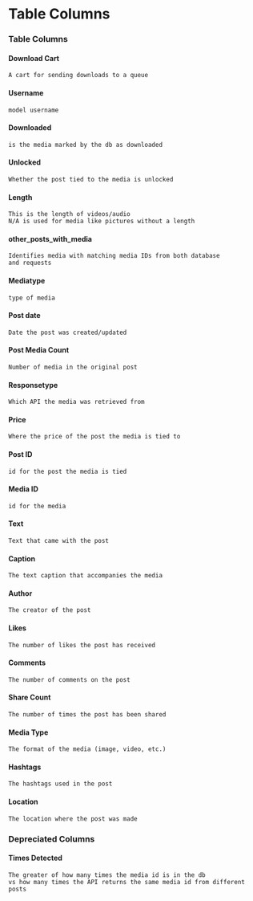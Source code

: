 # Table Columns

### Table Columns

#### Download Cart&#x20;

```
A cart for sending downloads to a queue
```

#### Username

```
model username
```

#### Downloaded

```
is the media marked by the db as downloaded
```

#### Unlocked

```
Whether the post tied to the media is unlocked
```

#### Length

```
This is the length of videos/audio
N/A is used for media like pictures without a length
```

#### other\_posts\_with\_media

```
Identifies media with matching media IDs from both database 
and requests
```

#### Mediatype

```
type of media
```

#### Post date

```
Date the post was created/updated
```

#### Post Media Count

```
Number of media in the original post
```

#### Responsetype

```
Which API the media was retrieved from
```

#### Price

```
Where the price of the post the media is tied to
```

#### Post ID

```
id for the post the media is tied
```

#### Media ID

```
id for the media
```

#### Text

```
Text that came with the post
```

#### Caption

```
The text caption that accompanies the media
```

#### Author

```
The creator of the post
```

#### Likes

```
The number of likes the post has received
```

#### Comments

```
The number of comments on the post
```

#### Share Count

```
The number of times the post has been shared
```

#### Media Type

```
The format of the media (image, video, etc.)
```

#### Hashtags

```
The hashtags used in the post
```

#### Location

```
The location where the post was made
```

### Depreciated  Columns

#### Times Detected

```
The greater of how many times the media id is in the db 
vs how many times the API returns the same media id from different posts
```
